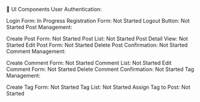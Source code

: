 🎨 UI Components
User Authentication:

Login Form: In Progress
Registration Form: Not Started
Logout Button: Not Started
Post Management:

Create Post Form: Not Started
Post List: Not Started
Post Detail View: Not Started
Edit Post Form: Not Started
Delete Post Confirmation: Not Started
Comment Management:

Create Comment Form: Not Started
Comment List: Not Started
Edit Comment Form: Not Started
Delete Comment Confirmation: Not Started
Tag Management:

Create Tag Form: Not Started
Tag List: Not Started
Assign Tag to Post: Not Started

